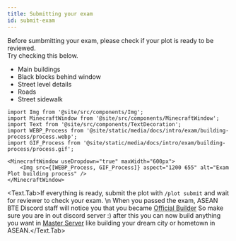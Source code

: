 ```yaml
---
title: Submitting your exam
id: submit-exam
---
```

Before sumbmitting your exam, please check if your plot is ready to be reviewed.<br/>
Try checking this below.
* Main buildings
* Black blocks behind window
* Street level details
* Roads 
* Street sidewalk

```mdx-code-block
import Img from '@site/src/components/Img';
import MinecraftWindow from '@site/src/components/MinecraftWindow';
import Text from '@site/src/components/TextDecoration';
import WEBP_Process from '@site/static/media/docs/intro/exam/building-process/process.webp';
import GIF_Process from '@site/static/media/docs/intro/exam/building-process/process.gif';

<MinecraftWindow useDropdown="true" maxWidth="600px">
    <Img src={[WEBP_Process, GIF_Process]} aspect="1200 655" alt="Exam Plot building process" />
</MinecraftWindow>
```

<Text.Tab>If everything is ready, submit the plot with `/plot submit` and wait for reviewer to check your exam.
\n
When you passed the exam, ASEAN BTE Discord staff will notice you that you became [Official Builder](../getting-started/builder-system#official-builder) So make sure you are in out discord server :) after this you can now build anything you want in [Master Server](../getting-started/visiting#master-server) like building your dream city or hometown in ASEAN.</Text.Tab>

